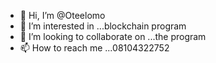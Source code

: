 - 👋 Hi, I’m @Oteelomo
- 👀 I’m interested in ...blockchain program
- 💞️ I’m looking to collaborate on ...the program
- 📫 How to reach me ...08104322752

<!---
Oteelomo/Oteelomo is a ✨ special ✨ repository because its `README.md` (this file) appears on your GitHub profile.
You can click the Preview link to take a look at your changes.
--->
